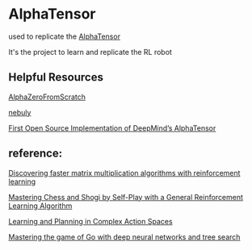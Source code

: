 # AlphaTensor
used to replicate the [AlphaTensor](https://www.nature.com/articles/s41586-022-05172-4)

It's the project to learn and replicate the RL robot

## Helpful Resources
[AlphaZeroFromScratch](https://github.com/foersterrobert/AlphaZeroFromScratch) 

[nebuly](https://github.com/nebuly-ai/nebuly/)

[First Open Source Implementation of DeepMind’s AlphaTensor](https://www.kdnuggets.com/2023/03/first-open-source-implementation-deepmind-alphatensor.html)

## reference:
[Discovering faster matrix multiplication algorithms with reinforcement learning](https://www.nature.com/articles/s41586-022-05172-4)

[Mastering Chess and Shogi by Self-Play with a General Reinforcement Learning Algorithm](https://arxiv.org/abs/1712.01815)

[Learning and Planning in Complex Action Spaces](https://arxiv.org/abs/2104.06303)

[Mastering the game of Go with deep neural networks and tree search](https://www.nature.com/articles/nature16961)


